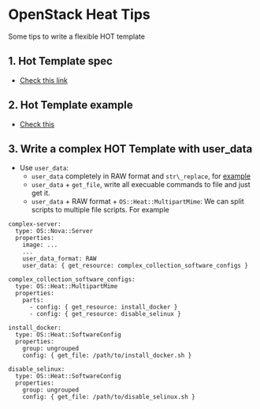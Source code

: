 # OpenStack Heat Tips

Some tips to write a flexible HOT template

## 1. Hot Template spec

* [Check this link](https://docs.openstack.org/heat/queens/template_guide/hot_spec.html#hot-spec)

## 2. Hot Template example

* [Check this](https://github.com/openstack/heat-templates/tree/master/hot)

## 3. Write a complex HOT Template with user\_data

* Use `user_data`:
  * `user_data` completely in RAW format and `str\_replace`, for [example](https://github.com/openstack/heat-templates/blob/master/hot/autoscaling.yaml#L81)
  * `user_data` + `get_file`, write all execuable commands to file and just get it.
  * `user_data` + RAW format + `OS::Heat::MultipartMime`: We can split scripts to multiple file scripts. For example

```
complex-server:
  type: OS::Nova::Server
  properties:
    image: ...
    ...
    user_data_format: RAW
    user_data: { get_resource: complex_collection_software_configs }

complex_collection_software_configs:
  type: OS::Heat::MultipartMime
  properties:
    parts:
      - config: { get_resource: install_docker }
      - config: { get_resource: disable_selinux }

install_docker:
  type: OS::Heat::SoftwareConfig
  properties:
    group: ungrouped
    config: { get_file: /path/to/install_docker.sh }

disable_selinux:
  type: OS::Heat::SoftwareConfig
  properties:
    group: ungrouped
    config: { get_file: /path/to/disable_selinux.sh }
```
